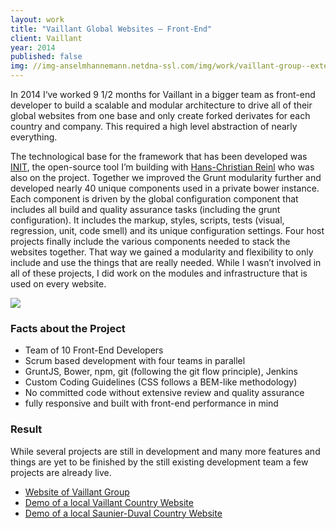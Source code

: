 ```yaml
---
layout: work
title: "Vaillant Global Websites – Front-End"
client: Vaillant
year: 2014
published: false
img: //img-anselmhannemann.netdna-ssl.com/img/work/vaillant-group--extended.jpg
---
```


In 2014 I‘ve worked 9 1/2 months for Vaillant in a bigger team as front-end developer to build a scalable and modular architecture to drive all of their global websites from one base and only create forked derivates for each country and company. This required a high level abstraction of nearly everything.

The technological base for the framework that has been developed was [INIT](http://use-init.com/), the open-source tool I’m building with [Hans-Christian Reinl](https://drublic.de/) who was also on the project. Together we improved the Grunt modularity further and developed nearly 40 unique components used in a private bower instance. Each component is driven by the global configuration component that includes all build and quality assurance tasks (including the grunt configuration). It includes the markup, styles, scripts, tests (visual, regression, unit, code smell) and its unique configuration settings. Four host projects finally include the various components needed to stack the websites together. That way we gained a modularity and flexibility to only include and use the things that are really needed. While I wasn’t involved in all of these projects, I did work on the modules and infrastructure that is used on every website.

![](//img-anselmhannemann.netdna-ssl.com/img/work/vaillant-group--tiny.png)

### Facts about the Project

- Team of 10 Front-End Developers
- Scrum based development with four teams in parallel
- GruntJS, Bower, npm, git (following the git flow principle), Jenkins
- Custom Coding Guidelines (CSS follows a BEM-like methodology)
- No committed code without extensive review and quality assurance
- fully responsive and built with front-end performance in mind

### Result

While several projects are still in development and many more features and things are yet to be finished by the still existing development team a few projects are already live.

- [Website of Vaillant Group](http://www.vaillant-group.com/)
- [Demo of a local Vaillant Country Website](http://www.vaillant.com/customers/)
- [Demo of a local Saunier-Duval Country Website](http://www.saunierduval.com/home/)

